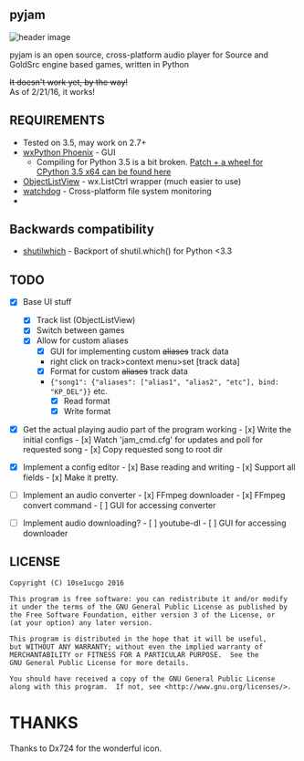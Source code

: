 pyjam
--
![header image](http://i.imgur.com/ic7toeV.png)

pyjam is an open source, cross-platform audio player for Source and GoldSrc engine based games, written in Python

~~It doesn't work yet, by the way!~~  
As of 2/21/16, it works!

REQUIREMENTS
--
* Tested on 3.5, may work on 2.7+
* [wxPython Phoenix](https://github.com/wxWidgets/Phoenix) - GUI
    * Compiling for Python 3.5 is a bit broken. [Patch + a wheel for CPython 3.5 x64 can be found here](https://gist.github.com/10se1ucgo/65ee42ad2fdc59091c6e)
* [ObjectListView](https://pypi.python.org/pypi/ObjectListView) - wx.ListCtrl wrapper (much easier to use)
* [watchdog](https://pypi.python.org/pypi/watchdog) - Cross-platform file system monitoring
* 

Backwards compatibility
--
* [shutilwhich](https://pypi.python.org/pypi/shutilwhich) - Backport of shutil.which() for Python <3.3

TODO
--
- [x] Base UI stuff
    - [x] Track list (ObjectListView)
    - [x] Switch between games
    - [x] Allow for custom aliases
        - [x] GUI for implementing custom ~~aliases~~ track data
        - right click on track>context menu>set [track data]
        - [x] Format for custom ~~aliases~~ track data
        - ```{"song1": {"aliases": ["alias1", "alias2", "etc"], bind: "KP_DEL"}}``` etc.
            - [x] Read format
            - [x] Write format
- [x] Get the actual playing audio part of the program working
      - [x] Write the initial configs
      - [x] Watch 'jam_cmd.cfg' for updates and poll for requested song
      - [x] Copy requested song to root dir
- [x] Implement a config editor
      - [x] Base reading and writing
      - [x] Support all fields
      - [x] Make it pretty.
- [ ] Implement an audio converter
      - [x] FFmpeg downloader
      - [x] FFmpeg convert command
      - [ ] GUI for accessing converter
- [ ] Implement audio downloading?
      - [ ] youtube-dl
      - [ ] GUI for accessing downloader


LICENSE
--
```
Copyright (C) 10se1ucgo 2016

This program is free software: you can redistribute it and/or modify
it under the terms of the GNU General Public License as published by
the Free Software Foundation, either version 3 of the License, or
(at your option) any later version.

This program is distributed in the hope that it will be useful,
but WITHOUT ANY WARRANTY; without even the implied warranty of
MERCHANTABILITY or FITNESS FOR A PARTICULAR PURPOSE.  See the
GNU General Public License for more details.

You should have received a copy of the GNU General Public License
along with this program.  If not, see <http://www.gnu.org/licenses/>.
```

# THANKS
Thanks to Dx724 for the wonderful icon.
